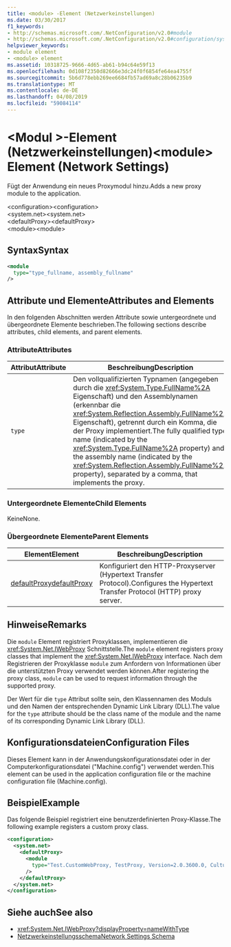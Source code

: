 ```yaml
---
title: <module> -Element (Netzwerkeinstellungen)
ms.date: 03/30/2017
f1_keywords:
- http://schemas.microsoft.com/.NetConfiguration/v2.0#module
- http://schemas.microsoft.com/.NetConfiguration/v2.0#configuration/system.net/defaultProxy/module
helpviewer_keywords:
- module element
- <module> element
ms.assetid: 10318725-9666-4d65-ab61-b94c64e59f13
ms.openlocfilehash: 0d108f2350d82666e3dc24f0f6854fe64ea4755f
ms.sourcegitcommit: 5b6d778ebb269ee6684fb57ad69a8c28b06235b9
ms.translationtype: MT
ms.contentlocale: de-DE
ms.lasthandoff: 04/08/2019
ms.locfileid: "59084114"
---
```

# <a name="module-element-network-settings"></a><span data-ttu-id="fcc69-102">\<Modul >-Element (Netzwerkeinstellungen)</span><span class="sxs-lookup"><span data-stu-id="fcc69-102">\<module> Element (Network Settings)</span></span>
<span data-ttu-id="fcc69-103">Fügt der Anwendung ein neues Proxymodul hinzu.</span><span class="sxs-lookup"><span data-stu-id="fcc69-103">Adds a new proxy module to the application.</span></span>  
  
 <span data-ttu-id="fcc69-104">\<configuration></span><span class="sxs-lookup"><span data-stu-id="fcc69-104">\<configuration></span></span>  
<span data-ttu-id="fcc69-105">\<system.net></span><span class="sxs-lookup"><span data-stu-id="fcc69-105">\<system.net></span></span>  
<span data-ttu-id="fcc69-106">\<defaultProxy></span><span class="sxs-lookup"><span data-stu-id="fcc69-106">\<defaultProxy></span></span>  
<span data-ttu-id="fcc69-107">\<module></span><span class="sxs-lookup"><span data-stu-id="fcc69-107">\<module></span></span>  
  
## <a name="syntax"></a><span data-ttu-id="fcc69-108">Syntax</span><span class="sxs-lookup"><span data-stu-id="fcc69-108">Syntax</span></span>  
  
```xml  
<module   
  type="type_fullname, assembly_fullname"   
/>  
```  
  
## <a name="attributes-and-elements"></a><span data-ttu-id="fcc69-109">Attribute und Elemente</span><span class="sxs-lookup"><span data-stu-id="fcc69-109">Attributes and Elements</span></span>  
 <span data-ttu-id="fcc69-110">In den folgenden Abschnitten werden Attribute sowie untergeordnete und übergeordnete Elemente beschrieben.</span><span class="sxs-lookup"><span data-stu-id="fcc69-110">The following sections describe attributes, child elements, and parent elements.</span></span>  
  
### <a name="attributes"></a><span data-ttu-id="fcc69-111">Attribute</span><span class="sxs-lookup"><span data-stu-id="fcc69-111">Attributes</span></span>  
  
|**<span data-ttu-id="fcc69-112">Attribut</span><span class="sxs-lookup"><span data-stu-id="fcc69-112">Attribute</span></span>**|**<span data-ttu-id="fcc69-113">Beschreibung</span><span class="sxs-lookup"><span data-stu-id="fcc69-113">Description</span></span>**|  
|-------------------|---------------------|  
|`type`|<span data-ttu-id="fcc69-114">Den vollqualifizierten Typnamen (angegeben durch die <xref:System.Type.FullName%2A> Eigenschaft) und den Assemblynamen (erkennbar die <xref:System.Reflection.Assembly.FullName%2A> Eigenschaft), getrennt durch ein Komma, die der Proxy implementiert.</span><span class="sxs-lookup"><span data-stu-id="fcc69-114">The fully qualified type name (indicated by the <xref:System.Type.FullName%2A> property) and the assembly name (indicated by the <xref:System.Reflection.Assembly.FullName%2A> property), separated by a comma, that implements the proxy.</span></span>|  
  
### <a name="child-elements"></a><span data-ttu-id="fcc69-115">Untergeordnete Elemente</span><span class="sxs-lookup"><span data-stu-id="fcc69-115">Child Elements</span></span>  
 <span data-ttu-id="fcc69-116">Keine</span><span class="sxs-lookup"><span data-stu-id="fcc69-116">None.</span></span>  
  
### <a name="parent-elements"></a><span data-ttu-id="fcc69-117">Übergeordnete Elemente</span><span class="sxs-lookup"><span data-stu-id="fcc69-117">Parent Elements</span></span>  
  
|**<span data-ttu-id="fcc69-118">Element</span><span class="sxs-lookup"><span data-stu-id="fcc69-118">Element</span></span>**|**<span data-ttu-id="fcc69-119">Beschreibung</span><span class="sxs-lookup"><span data-stu-id="fcc69-119">Description</span></span>**|  
|-----------------|---------------------|  
|[<span data-ttu-id="fcc69-120">defaultProxy</span><span class="sxs-lookup"><span data-stu-id="fcc69-120">defaultProxy</span></span>](../../../../../docs/framework/configure-apps/file-schema/network/defaultproxy-element-network-settings.md)|<span data-ttu-id="fcc69-121">Konfiguriert den HTTP-Proxyserver (Hypertext Transfer Protocol).</span><span class="sxs-lookup"><span data-stu-id="fcc69-121">Configures the Hypertext Transfer Protocol (HTTP) proxy server.</span></span>|  
  
## <a name="remarks"></a><span data-ttu-id="fcc69-122">Hinweise</span><span class="sxs-lookup"><span data-stu-id="fcc69-122">Remarks</span></span>  
 <span data-ttu-id="fcc69-123">Die `module` Element registriert Proxyklassen, implementieren die <xref:System.Net.IWebProxy> Schnittstelle.</span><span class="sxs-lookup"><span data-stu-id="fcc69-123">The `module` element registers proxy classes that implement the <xref:System.Net.IWebProxy> interface.</span></span> <span data-ttu-id="fcc69-124">Nach dem Registrieren der Proxyklasse `module` zum Anfordern von Informationen über die unterstützten Proxy verwendet werden können.</span><span class="sxs-lookup"><span data-stu-id="fcc69-124">After registering the proxy class, `module` can be used to request information through the supported proxy.</span></span>  
  
 <span data-ttu-id="fcc69-125">Der Wert für die `type` Attribut sollte sein, den Klassennamen des Moduls und den Namen der entsprechenden Dynamic Link Library (DLL).</span><span class="sxs-lookup"><span data-stu-id="fcc69-125">The value for the `type` attribute should be the class name of the module and the name of its corresponding Dynamic Link Library (DLL).</span></span>  
  
## <a name="configuration-files"></a><span data-ttu-id="fcc69-126">Konfigurationsdateien</span><span class="sxs-lookup"><span data-stu-id="fcc69-126">Configuration Files</span></span>  
 <span data-ttu-id="fcc69-127">Dieses Element kann in der Anwendungskonfigurationsdatei oder in der Computerkonfigurationsdatei ("Machine.config") verwendet werden.</span><span class="sxs-lookup"><span data-stu-id="fcc69-127">This element can be used in the application configuration file or the machine configuration file (Machine.config).</span></span>  
  
## <a name="example"></a><span data-ttu-id="fcc69-128">Beispiel</span><span class="sxs-lookup"><span data-stu-id="fcc69-128">Example</span></span>  
 <span data-ttu-id="fcc69-129">Das folgende Beispiel registriert eine benutzerdefinierten Proxy-Klasse.</span><span class="sxs-lookup"><span data-stu-id="fcc69-129">The following example registers a custom proxy class.</span></span>  
  
```xml  
<configuration>  
  <system.net>  
    <defaultProxy>  
      <module  
        type="Test.CustomWebProxy, TestProxy, Version=2.0.3600.0, Culture=neutral, PublicKeyToken=b23a5c561934e385"  
      />  
    </defaultProxy>  
  </system.net>  
</configuration>  
```  
  
## <a name="see-also"></a><span data-ttu-id="fcc69-130">Siehe auch</span><span class="sxs-lookup"><span data-stu-id="fcc69-130">See also</span></span>

- <xref:System.Net.IWebProxy?displayProperty=nameWithType>
- [<span data-ttu-id="fcc69-131">Netzwerkeinstellungsschema</span><span class="sxs-lookup"><span data-stu-id="fcc69-131">Network Settings Schema</span></span>](../../../../../docs/framework/configure-apps/file-schema/network/index.md)
